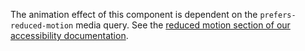 The animation effect of this component is dependent on the `prefers-reduced-motion` media query. See the [reduced motion section of our accessibility documentation](/docs/[[config:docs_version]]/getting-started/accessibility/#reduced-motion).
